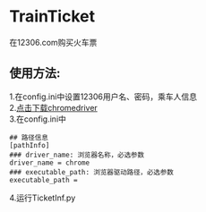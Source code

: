 # TrainTicket
在12306.com购买火车票

## 使用方法:
1.在config.ini中设置12306用户名、密码，乘车人信息  
2.[点击下载chromedriver](http://npm.taobao.org/mirrors/chromedriver/)  
3.在config.ini中
```
## 路径信息
[pathInfo]
### driver_name: 浏览器名称，必选参数
driver_name = chrome
### executable_path: 浏览器驱动路径，必选参数
executable_path =

```
4.运行TicketInf.py
